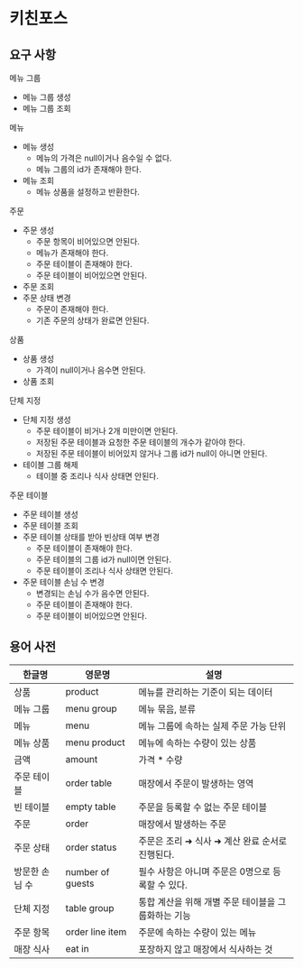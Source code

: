 # 키친포스

## 요구 사항

메뉴 그룹
* 메뉴 그룹 생성
* 메뉴 그룹 조회

메뉴
* 메뉴 생성
  * 메뉴의 가격은 null이거나 음수일 수 없다.
  * 메뉴 그룹의 id가 존재해야 한다.
* 메뉴 조회
  * 메뉴 상품을 설정하고 반환한다.

주문
* 주문 생성
  * 주문 항목이 비어있으면 안된다.
  * 메뉴가 존재해야 한다.
  * 주문 테이블이 존재해야 한다.
  * 주문 테이블이 비어있으면 안된다.
* 주문 조회
* 주문 상태 변경
  * 주문이 존재해야 한다.
  * 기존 주문의 상태가 완료면 안된다.

상품
* 상품 생성
  * 가격이 null이거나 음수면 안된다.
* 상품 조회

단체 지정
* 단체 지정 생성
  * 주문 테이블이 비거나 2개 미만이면 안된다.
  * 저장된 주문 테이블과 요청한 주문 테이블의 개수가 같아야 한다.
  * 저장된 주문 테이블이 비어있지 않거나 그룹 id가 null이 아니면 안된다.
* 테이블 그룹 해제
  * 테이블 중 조리나 식사 상태면 안된다.

주문 테이블
* 주문 테이블 생성
* 주문 테이블 조회
* 주문 테이블 상태를 받아 빈상태 여부 변경
  * 주문 테이블이 존재해야 한다.
  * 주문 테이블의 그룹 id가 null이면 안된다.
  * 주문 테이블이 조리나 식사 상태면 안된다.
* 주문 테이블 손님 수 변경
  * 변경되는 손님 수가 음수면 안된다.
  * 주문 테이블이 존재해야 한다.
  * 주문 테이블이 비어있으면 안된다.

## 용어 사전

| 한글명 | 영문명 | 설명 |
| --- | --- | --- |
| 상품 | product | 메뉴를 관리하는 기준이 되는 데이터 |
| 메뉴 그룹 | menu group | 메뉴 묶음, 분류 |
| 메뉴 | menu | 메뉴 그룹에 속하는 실제 주문 가능 단위 |
| 메뉴 상품 | menu product | 메뉴에 속하는 수량이 있는 상품 |
| 금액 | amount | 가격 * 수량 |
| 주문 테이블 | order table | 매장에서 주문이 발생하는 영역 |
| 빈 테이블 | empty table | 주문을 등록할 수 없는 주문 테이블 |
| 주문 | order | 매장에서 발생하는 주문 |
| 주문 상태 | order status | 주문은 조리 ➜ 식사 ➜ 계산 완료 순서로 진행된다. |
| 방문한 손님 수 | number of guests | 필수 사항은 아니며 주문은 0명으로 등록할 수 있다. |
| 단체 지정 | table group | 통합 계산을 위해 개별 주문 테이블을 그룹화하는 기능 |
| 주문 항목 | order line item | 주문에 속하는 수량이 있는 메뉴 |
| 매장 식사 | eat in | 포장하지 않고 매장에서 식사하는 것 |
